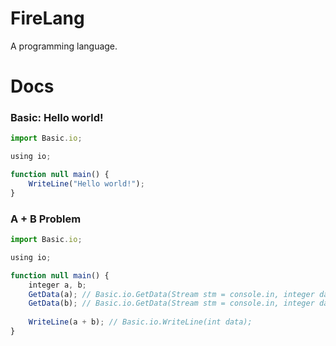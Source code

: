 # FireLang

A programming language.

# Docs

### Basic: Hello world!

```javascript
import Basic.io;

using io;

function null main() {
    WriteLine("Hello world!");
}
```



### A + B Problem

```javascript
import Basic.io;

using io;

function null main() {
    integer a, b;
    GetData(a); // Basic.io.GetData(Stream stm = console.in, integer data);
    GetData(b); // Basic.io.GetData(Stream stm = console.in, integer data);
    
    WriteLine(a + b); // Basic.io.WriteLine(int data);
}
```

